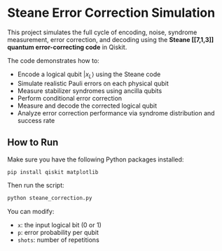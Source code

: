 
# Steane Error Correction Simulation

This project simulates the full cycle of encoding, noise, syndrome measurement, error correction, and decoding using the **Steane \[\[7,1,3]] quantum error-correcting code** in Qiskit.

The code demonstrates how to:

* Encode a logical qubit $|x_L\rangle$ using the Steane code
* Simulate realistic Pauli errors on each physical qubit
* Measure stabilizer syndromes using ancilla qubits
* Perform conditional error correction
* Measure and decode the corrected logical qubit
* Analyze error correction performance via syndrome distribution and success rate


## How to Run

Make sure you have the following Python packages installed:

```bash
pip install qiskit matplotlib
```

Then run the script:

```bash
python steane_correction.py
```

You can modify:

* `x`: the input logical bit (0 or 1)
* `p`: error probability per qubit
* `shots`: number of repetitions
